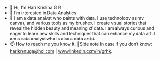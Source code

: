 - 👋 Hi, I’m Hari Krishna G R
- 👀 I’m interested in Data Analytics
- 🌱 I am a data analyst who paints with data. I use technology as my canvas, and various tools as my brushes. I create visual stories that reveal the hidden beauty and meaning of data. I am always curious and eager to learn new skills and techniques that can enhance my data art. I am a data analyst who is also a data artist.
- 📫 How to reach me you know it.
        🤔Side note In case if you don't know: harikrenuga@hcl.com | www.linkedin.com/in/grhk.

<!---
hAri0520/hAri0520 is a ✨ special ✨ repository because its `README.md` (this file) appears on your GitHub profile.
You can click the Preview link to take a look at your changes.
--->
